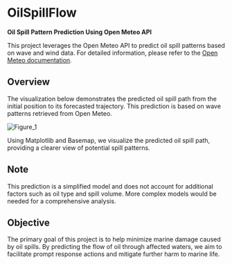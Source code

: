 # OilSpillFlow

**Oil Spill Pattern Prediction Using Open Meteo API**

This project leverages the Open Meteo API to predict oil spill patterns based on wave and wind data. For detailed information, please refer to the [Open Meteo documentation](https://open-meteo.com/en/docs).

## Overview

The visualization below demonstrates the predicted oil spill path from the initial position to its forecasted trajectory. This prediction is based on wave patterns retrieved from Open Meteo.

![Figure_1](https://github.com/user-attachments/assets/53fbba8b-8afe-4978-a6de-c5e54ad98800)

Using Matplotlib and Basemap, we visualize the predicted oil spill path, providing a clearer view of potential spill patterns.

## Note

This prediction is a simplified model and does not account for additional factors such as oil type and spill volume. More complex models would be needed for a comprehensive analysis.

## Objective

The primary goal of this project is to help minimize marine damage caused by oil spills. By predicting the flow of oil through affected waters, we aim to facilitate prompt response actions and mitigate further harm to marine life.
